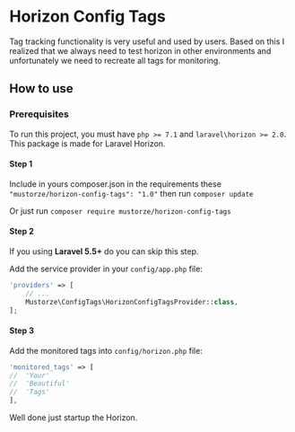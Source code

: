 # Horizon Config Tags

Tag tracking functionality is very useful and used by users. Based on this I realized that we always need to test horizon in other environments and unfortunately we need to recreate all tags for monitoring.

## How to use

### Prerequisites
To run this project, you must have `php >= 7.1` and `laravel\horizon >= 2.0`. This package is made for Laravel Horizon.

#### Step 1
Include in yours composer.json in the requirements these `"mustorze/horizon-config-tags": "1.0"` then run `composer update`

Or just run `composer require mustorze/horizon-config-tags`

#### Step 2
If you using **Laravel 5.5+** do you can skip this step.

Add the service provider in your `config/app.php` file:
```php
'providers' => [
    // ...
    Mustorze\ConfigTags\HorizonConfigTagsProvider::class,
];
```

#### Step 3
Add the monitored tags into `config/horizon.php` file:
```php
'monitored_tags' => [
//  'Your'
//  'Beautiful'
//  'Tags'
],
```

Well done just startup the Horizon.

